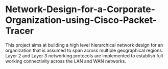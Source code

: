# Network-Design-for-a-Corporate-Organization-using-Cisco-Packet-Tracer
This project aims at building a high level hierarchical network design for an organization that is assumed to span across multiple geographical regions. Layer 2 and Layer 3 networking protocols are implemented to establish full working connectivity across the LAN and WAN networks.
